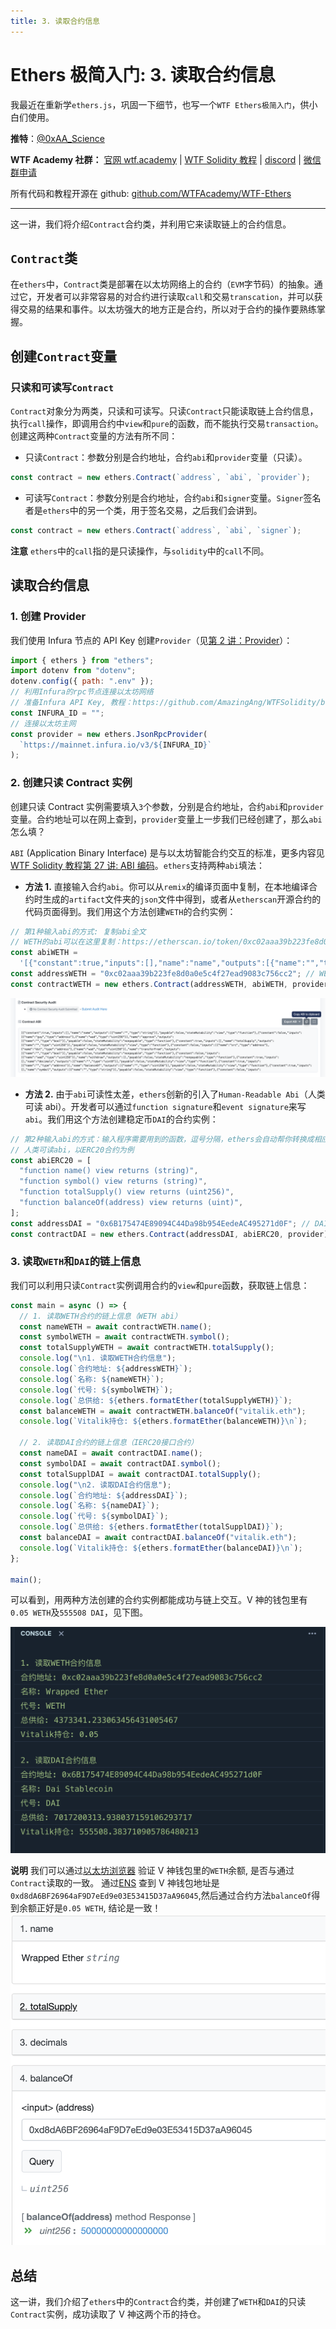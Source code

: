 ```yaml
---
title: 3. 读取合约信息
---
```


# Ethers 极简入门: 3. 读取合约信息

我最近在重新学`ethers.js`，巩固一下细节，也写一个`WTF Ethers极简入门`，供小白们使用。

**推特**：[@0xAA_Science](https://twitter.com/0xAA_Science)

**WTF Academy 社群：** [官网 wtf.academy](https://wtf.academy) | [WTF Solidity 教程](https://github.com/AmazingAng/WTF-Solidity) | [discord](https://discord.gg/5akcruXrsk) | [微信群申请](https://docs.google.com/forms/d/e/1FAIpQLSe4KGT8Sh6sJ7hedQRuIYirOoZK_85miz3dw7vA1-YjodgJ-A/viewform?usp=sf_link)

所有代码和教程开源在 github: [github.com/WTFAcademy/WTF-Ethers](https://github.com/WTFAcademy/WTF-Ethers)

---

这一讲，我们将介绍`Contract`合约类，并利用它来读取链上的合约信息。

## `Contract`类

在`ethers`中，`Contract`类是部署在以太坊网络上的合约（`EVM`字节码）的抽象。通过它，开发者可以非常容易的对合约进行读取`call`和交易`transcation`，并可以获得交易的结果和事件。以太坊强大的地方正是合约，所以对于合约的操作要熟练掌握。

## 创建`Contract`变量

### 只读和可读写`Contract`

`Contract`对象分为两类，只读和可读写。只读`Contract`只能读取链上合约信息，执行`call`操作，即调用合约中`view`和`pure`的函数，而不能执行交易`transaction`。创建这两种`Contract`变量的方法有所不同：

- 只读`Contract`：参数分别是合约地址，合约`abi`和`provider`变量（只读）。

```javascript
const contract = new ethers.Contract(`address`, `abi`, `provider`);
```

- 可读写`Contract`：参数分别是合约地址，合约`abi`和`signer`变量。`Signer`签名者是`ethers`中的另一个类，用于签名交易，之后我们会讲到。

```javascript
const contract = new ethers.Contract(`address`, `abi`, `signer`);
```

**注意** `ethers`中的`call`指的是只读操作，与`solidity`中的`call`不同。

## 读取合约信息

### 1. 创建 Provider

我们使用 Infura 节点的 API Key 创建`Provider`（见[第 2 讲：Provider](../02_Provider/readme.md)）：

```javascript
import { ethers } from "ethers";
import dotenv from "dotenv";
dotenv.config({ path: ".env" });
// 利用Infura的rpc节点连接以太坊网络
// 准备Infura API Key, 教程：https://github.com/AmazingAng/WTFSolidity/blob/main/Topics/Tools/TOOL02_Infura/readme.md
const INFURA_ID = "";
// 连接以太坊主网
const provider = new ethers.JsonRpcProvider(
  `https://mainnet.infura.io/v3/${INFURA_ID}`
);
```

### 2. 创建只读 Contract 实例

创建只读 Contract 实例需要填入`3`个参数，分别是合约地址，合约`abi`和`provider`变量。合约地址可以在网上查到，`provider`变量上一步我们已经创建了，那么`abi`怎么填？

`ABI` (Application Binary Interface) 是与以太坊智能合约交互的标准，更多内容见[WTF Solidity 教程第 27 讲: ABI 编码](https://github.com/AmazingAng/WTF-Solidity/blob/main/27_ABIEncode/readme.md)。`ethers`支持两种`abi`填法：

- **方法 1.** 直接输入合约`abi`。你可以从`remix`的编译页面中复制，在本地编译合约时生成的`artifact`文件夹的`json`文件中得到，或者从`etherscan`开源合约的代码页面得到。我们用这个方法创建`WETH`的合约实例：

```javascript
// 第1种输入abi的方式: 复制abi全文
// WETH的abi可以在这里复制：https://etherscan.io/token/0xc02aaa39b223fe8d0a0e5c4f27ead9083c756cc2#code
const abiWETH =
  '[{"constant":true,"inputs":[],"name":"name","outputs":[{"name":"","type":"string"}],"payable":false,"stateMutability":"view",...太长后面省略...';
const addressWETH = "0xc02aaa39b223fe8d0a0e5c4f27ead9083c756cc2"; // WETH Contract
const contractWETH = new ethers.Contract(addressWETH, abiWETH, provider);
```

![在Etherscan得到abi](img/3-1.png)

- **方法 2.** 由于`abi`可读性太差，`ethers`创新的引入了`Human-Readable Abi`（人类可读 abi）。开发者可以通过`function signature`和`event signature`来写`abi`。我们用这个方法创建稳定币`DAI`的合约实例：

```javascript
// 第2种输入abi的方式：输入程序需要用到的函数，逗号分隔，ethers会自动帮你转换成相应的abi
// 人类可读abi，以ERC20合约为例
const abiERC20 = [
  "function name() view returns (string)",
  "function symbol() view returns (string)",
  "function totalSupply() view returns (uint256)",
  "function balanceOf(address) view returns (uint)",
];
const addressDAI = "0x6B175474E89094C44Da98b954EedeAC495271d0F"; // DAI Contract
const contractDAI = new ethers.Contract(addressDAI, abiERC20, provider);
```

### 3. 读取`WETH`和`DAI`的链上信息

我们可以利用只读`Contract`实例调用合约的`view`和`pure`函数，获取链上信息：

```javascript
const main = async () => {
  // 1. 读取WETH合约的链上信息（WETH abi）
  const nameWETH = await contractWETH.name();
  const symbolWETH = await contractWETH.symbol();
  const totalSupplyWETH = await contractWETH.totalSupply();
  console.log("\n1. 读取WETH合约信息");
  console.log(`合约地址: ${addressWETH}`);
  console.log(`名称: ${nameWETH}`);
  console.log(`代号: ${symbolWETH}`);
  console.log(`总供给: ${ethers.formatEther(totalSupplyWETH)}`);
  const balanceWETH = await contractWETH.balanceOf("vitalik.eth");
  console.log(`Vitalik持仓: ${ethers.formatEther(balanceWETH)}\n`);

  // 2. 读取DAI合约的链上信息（IERC20接口合约）
  const nameDAI = await contractDAI.name();
  const symbolDAI = await contractDAI.symbol();
  const totalSupplDAI = await contractDAI.totalSupply();
  console.log("\n2. 读取DAI合约信息");
  console.log(`合约地址: ${addressDAI}`);
  console.log(`名称: ${nameDAI}`);
  console.log(`代号: ${symbolDAI}`);
  console.log(`总供给: ${ethers.formatEther(totalSupplDAI)}`);
  const balanceDAI = await contractDAI.balanceOf("vitalik.eth");
  console.log(`Vitalik持仓: ${ethers.formatEther(balanceDAI)}\n`);
};

main();
```

可以看到，用两种方法创建的合约实例都能成功与链上交互。V 神的钱包里有`0.05 WETH`及`555508 DAI`，见下图。

![成功读取V神WETH和DAI持仓](img/3-2.png)

**说明**
我们可以通过[以太坊浏览器](https://etherscan.io/token/0xc02aaa39b223fe8d0a0e5c4f27ead9083c756cc2#readContract) 验证 V 神钱包里的`WETH`余额, 是否与通过`Contract`读取的一致。 通过[ENS](https://app.ens.domains/name/vitalik.eth/details) 查到 V 神钱包地址是`0xd8dA6BF26964aF9D7eEd9e03E53415D37aA96045`,然后通过合约方法`balanceOf`得到余额正好是`0.05 WETH`, 结论是一致！
![V神WETH余额](img/3-3.png)

## 总结

这一讲，我们介绍了`ethers`中的`Contract`合约类，并创建了`WETH`和`DAI`的只读`Contract`实例，成功读取了 V 神这两个币的持仓。

